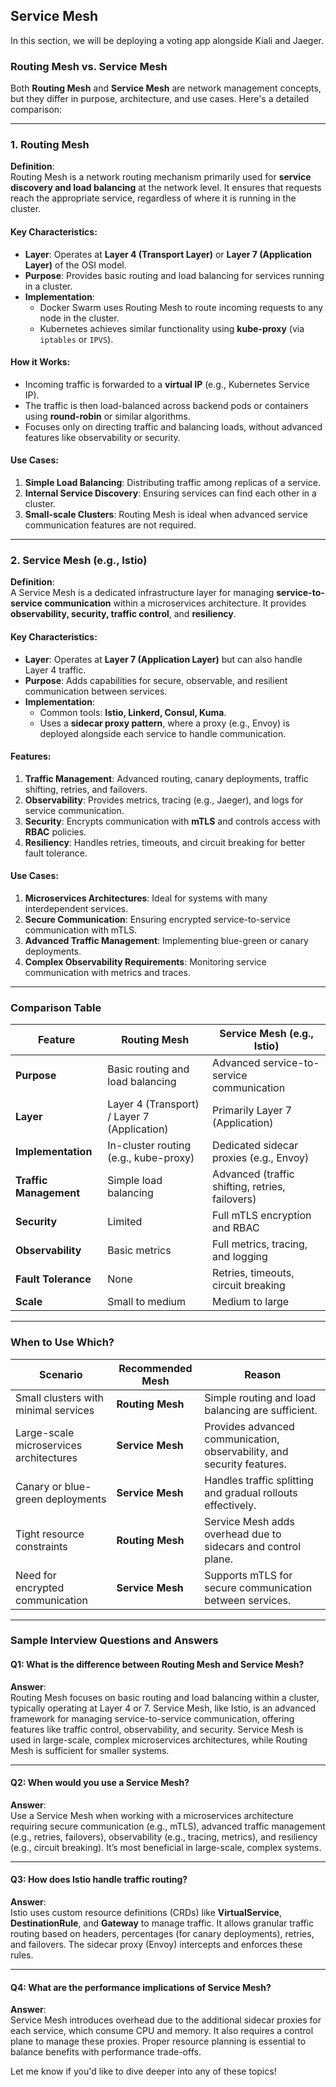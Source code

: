 
## Service Mesh

In this section, we will be deploying a voting app alongside Kiali and Jaeger.

### **Routing Mesh vs. Service Mesh**

Both **Routing Mesh** and **Service Mesh** are network management concepts, but they differ in purpose, architecture, and use cases. Here's a detailed comparison:

---

### **1. Routing Mesh**  
**Definition**:  
Routing Mesh is a network routing mechanism primarily used for **service discovery and load balancing** at the network level. It ensures that requests reach the appropriate service, regardless of where it is running in the cluster.

#### **Key Characteristics**:
- **Layer**: Operates at **Layer 4 (Transport Layer)** or **Layer 7 (Application Layer)** of the OSI model.
- **Purpose**: Provides basic routing and load balancing for services running in a cluster.
- **Implementation**: 
  - Docker Swarm uses Routing Mesh to route incoming requests to any node in the cluster.
  - Kubernetes achieves similar functionality using **kube-proxy** (via `iptables` or `IPVS`).

#### **How it Works**:
- Incoming traffic is forwarded to a **virtual IP** (e.g., Kubernetes Service IP).
- The traffic is then load-balanced across backend pods or containers using **round-robin** or similar algorithms.
- Focuses only on directing traffic and balancing loads, without advanced features like observability or security.

#### **Use Cases**:
1. **Simple Load Balancing**: Distributing traffic among replicas of a service.
2. **Internal Service Discovery**: Ensuring services can find each other in a cluster.
3. **Small-scale Clusters**: Routing Mesh is ideal when advanced service communication features are not required.

---

### **2. Service Mesh (e.g., Istio)**  
**Definition**:  
A Service Mesh is a dedicated infrastructure layer for managing **service-to-service communication** within a microservices architecture. It provides **observability, security, traffic control**, and **resiliency**.

#### **Key Characteristics**:
- **Layer**: Operates at **Layer 7 (Application Layer)** but can also handle Layer 4 traffic.
- **Purpose**: Adds capabilities for secure, observable, and resilient communication between services.
- **Implementation**:  
  - Common tools: **Istio, Linkerd, Consul, Kuma**.
  - Uses a **sidecar proxy pattern**, where a proxy (e.g., Envoy) is deployed alongside each service to handle communication.

#### **Features**:
1. **Traffic Management**: Advanced routing, canary deployments, traffic shifting, retries, and failovers.
2. **Observability**: Provides metrics, tracing (e.g., Jaeger), and logs for service communication.
3. **Security**: Encrypts communication with **mTLS** and controls access with **RBAC** policies.
4. **Resiliency**: Handles retries, timeouts, and circuit breaking for better fault tolerance.

#### **Use Cases**:
1. **Microservices Architectures**: Ideal for systems with many interdependent services.
2. **Secure Communication**: Ensuring encrypted service-to-service communication with mTLS.
3. **Advanced Traffic Management**: Implementing blue-green or canary deployments.
4. **Complex Observability Requirements**: Monitoring service communication with metrics and traces.

---

### **Comparison Table**

| Feature                     | Routing Mesh                              | Service Mesh (e.g., Istio)                |
|-----------------------------|------------------------------------------|-------------------------------------------|
| **Purpose**                 | Basic routing and load balancing         | Advanced service-to-service communication |
| **Layer**                   | Layer 4 (Transport) / Layer 7 (Application) | Primarily Layer 7 (Application)          |
| **Implementation**          | In-cluster routing (e.g., kube-proxy)    | Dedicated sidecar proxies (e.g., Envoy)   |
| **Traffic Management**      | Simple load balancing                    | Advanced (traffic shifting, retries, failovers) |
| **Security**                | Limited                                  | Full mTLS encryption and RBAC             |
| **Observability**           | Basic metrics                           | Full metrics, tracing, and logging        |
| **Fault Tolerance**         | None                                     | Retries, timeouts, circuit breaking       |
| **Scale**                   | Small to medium                          | Medium to large                           |

---

### **When to Use Which?**

| Scenario                              | Recommended Mesh       | Reason                                                                 |
|---------------------------------------|------------------------|------------------------------------------------------------------------|
| Small clusters with minimal services  | **Routing Mesh**       | Simple routing and load balancing are sufficient.                      |
| Large-scale microservices architectures | **Service Mesh**       | Provides advanced communication, observability, and security features. |
| Canary or blue-green deployments      | **Service Mesh**       | Handles traffic splitting and gradual rollouts effectively.            |
| Tight resource constraints            | **Routing Mesh**       | Service Mesh adds overhead due to sidecars and control plane.          |
| Need for encrypted communication      | **Service Mesh**       | Supports mTLS for secure communication between services.               |

---

### **Sample Interview Questions and Answers**

#### **Q1**: What is the difference between Routing Mesh and Service Mesh?  
**Answer**:  
Routing Mesh focuses on basic routing and load balancing within a cluster, typically operating at Layer 4 or 7. Service Mesh, like Istio, is an advanced framework for managing service-to-service communication, offering features like traffic control, observability, and security. Service Mesh is used in large-scale, complex microservices architectures, while Routing Mesh is sufficient for smaller systems.

---

#### **Q2**: When would you use a Service Mesh?  
**Answer**:  
Use a Service Mesh when working with a microservices architecture requiring secure communication (e.g., mTLS), advanced traffic management (e.g., retries, failovers), observability (e.g., tracing, metrics), and resiliency (e.g., circuit breaking). It’s most beneficial in large-scale, complex systems.

---

#### **Q3**: How does Istio handle traffic routing?  
**Answer**:  
Istio uses custom resource definitions (CRDs) like **VirtualService**, **DestinationRule**, and **Gateway** to manage traffic. It allows granular traffic routing based on headers, percentages (for canary deployments), retries, and failovers. The sidecar proxy (Envoy) intercepts and enforces these rules.

---

#### **Q4**: What are the performance implications of Service Mesh?  
**Answer**:  
Service Mesh introduces overhead due to the additional sidecar proxies for each service, which consume CPU and memory. It also requires a control plane to manage these proxies. Proper resource planning is essential to balance benefits with performance trade-offs.

Let me know if you'd like to dive deeper into any of these topics!